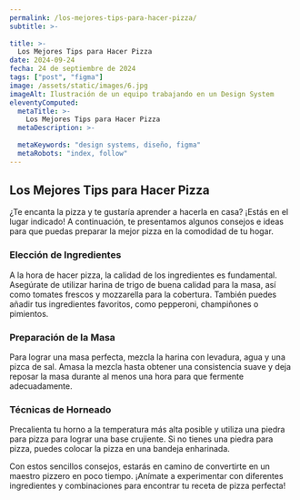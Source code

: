 ```yaml
---
permalink: /los-mejores-tips-para-hacer-pizza/
subtitle: >-
  
title: >- 
  Los Mejores Tips para Hacer Pizza
date: 2024-09-24
fecha: 24 de septiembre de 2024
tags: ["post", "figma"]
image: /assets/static/images/6.jpg
imageAlt: Ilustración de un equipo trabajando en un Design System
eleventyComputed:
  metaTitle: >-
    Los Mejores Tips para Hacer Pizza
  metaDescription: >-
    
  metaKeywords: "design systems, diseño, figma"
  metaRobots: "index, follow"
---
```


## Los Mejores Tips para Hacer Pizza

¿Te encanta la pizza y te gustaría aprender a hacerla en casa? ¡Estás en el lugar indicado! A continuación, te presentamos algunos consejos e ideas para que puedas preparar la mejor pizza en la comodidad de tu hogar.

### Elección de Ingredientes

A la hora de hacer pizza, la calidad de los ingredientes es fundamental. Asegúrate de utilizar harina de trigo de buena calidad para la masa, así como tomates frescos y mozzarella para la cobertura. También puedes añadir tus ingredientes favoritos, como pepperoni, champiñones o pimientos.

### Preparación de la Masa

Para lograr una masa perfecta, mezcla la harina con levadura, agua y una pizca de sal. Amasa la mezcla hasta obtener una consistencia suave y deja reposar la masa durante al menos una hora para que fermente adecuadamente.

### Técnicas de Horneado

Precalienta tu horno a la temperatura más alta posible y utiliza una piedra para pizza para lograr una base crujiente. Si no tienes una piedra para pizza, puedes colocar la pizza en una bandeja enharinada.

Con estos sencillos consejos, estarás en camino de convertirte en un maestro pizzero en poco tiempo. ¡Anímate a experimentar con diferentes ingredientes y combinaciones para encontrar tu receta de pizza perfecta!

